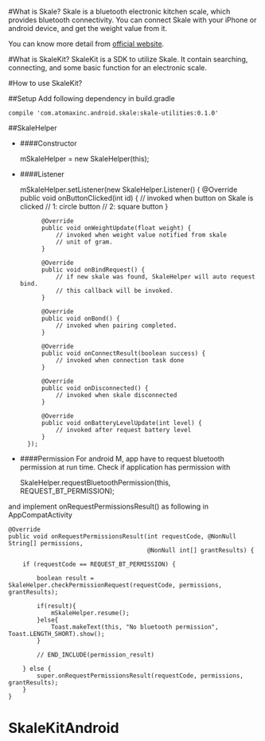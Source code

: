 #What is Skale?
Skale is a bluetooth electronic kitchen scale, which provides bluetooth connectivity. You can connect Skale with your iPhone or android device, and get the weight value from it. 

You can know more detail from [official website](https://www.skale.cc/). 

#What is SkaleKit?
SkaleKit is a SDK to utilize Skale. It contain searching, connecting, and some basic function for an electronic scale.

#How to use SkaleKit?

##Setup
Add following dependency in build.gradle

    compile 'com.atomaxinc.android.skale:skale-utilities:0.1.0'

##SkaleHelper
* ####Constructor

    mSkaleHelper = new SkaleHelper(this);

* ####Listener

    mSkaleHelper.setListener(new SkaleHelper.Listener() {
            @Override
            public void onButtonClicked(int id) {
                // invoked when button on Skale is clicked
                // 1: circle button
                // 2: square button
            }

            @Override
            public void onWeightUpdate(float weight) {
                // invoked when weight value notified from skale
                // unit of gram.
            }

            @Override
            public void onBindRequest() {
                // if new skale was found, SkaleHelper will auto request bind.
                // this callback will be invoked.
            }

            @Override
            public void onBond() {
                // invoked when pairing completed.
            }

            @Override
            public void onConnectResult(boolean success) {
                // invoked when connection task done
            }

            @Override
            public void onDisconnected() {
                // invoked when skale disconnected
            }

            @Override
            public void onBatteryLevelUpdate(int level) {
                // invoked after request battery level
            }
        });

* ####Permission
For android M, app have to request bluetooth permission at run time. Check if application has permission with

    SkaleHelper.requestBluetoothPermission(this, REQUEST_BT_PERMISSION);
    
and implement onRequestPermissionsResult() as following in AppCompatActivity

    @Override
    public void onRequestPermissionsResult(int requestCode, @NonNull String[] permissions,
                                           @NonNull int[] grantResults) {

        if (requestCode == REQUEST_BT_PERMISSION) {

            boolean result = SkaleHelper.checkPermissionRequest(requestCode, permissions, grantResults);

            if(result){
                mSkaleHelper.resume();
            }else{
                Toast.makeText(this, "No bluetooth permission", Toast.LENGTH_SHORT).show();
            }

            // END_INCLUDE(permission_result)

        } else {
            super.onRequestPermissionsResult(requestCode, permissions, grantResults);
        }
    }

# SkaleKitAndroid

